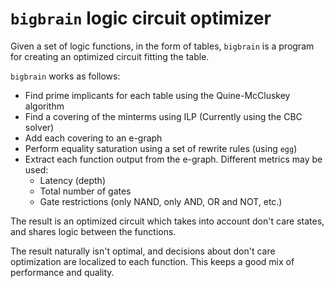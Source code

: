 # `bigbrain` logic circuit optimizer

Given a set of logic functions, in the form of tables, `bigbrain` is a program for creating an optimized circuit fitting the table.

`bigbrain` works as follows:

- Find prime implicants for each table using the Quine-McCluskey algorithm
- Find a covering of the minterms using ILP (Currently using the CBC solver)
- Add each covering to an e-graph
- Perform equality saturation using a set of rewrite rules (using `egg`)
- Extract each function output from the e-graph. Different metrics may be used:
  - Latency (depth)
  - Total number of gates
  - Gate restrictions (only NAND, only AND, OR and NOT, etc.)

The result is an optimized circuit which takes into account don't care states, and shares logic between the functions.

The result naturally isn't optimal, and decisions about don't care optimization are localized to each function. This keeps a good mix of performance and quality. 
